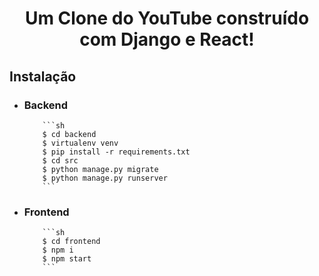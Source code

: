 <h1 align="center">
    Um Clone do YouTube construído com Django e React!
</h1>

<h2>Instalação</h2>

<ul>
    <li>
        <h3>Backend</h3>
        
        ```sh
        $ cd backend
        $ virtualenv venv
        $ pip install -r requirements.txt
        $ cd src
        $ python manage.py migrate
        $ python manage.py runserver
        ```        
</li>
    <li>
        <h3>Frontend</h3>
        
        ```sh
        $ cd frontend
        $ npm i
        $ npm start
        ``` 
</li>
</ul>
